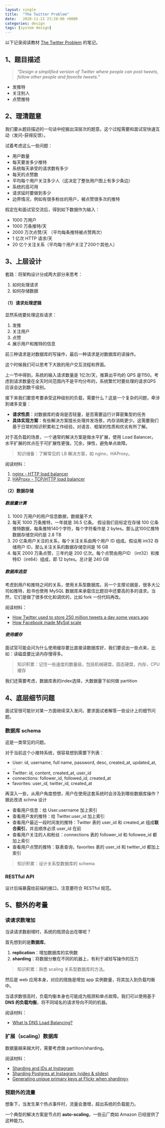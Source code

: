 ```yaml
---
layout: single
title:  "The Twitter Problem"
date:   2020-11-21 23:20:00 +0800
categories: design 
tags: [system design]
---
```


以下记录阅读教材 [The Twitter Problem](https://www.hiredintech.com/classrooms/system-design/lesson/67) 的笔记。

## 1、题目描述

> *“Design a simplified version of Twitter where people can post tweets, follow other people and favorite tweets.”*

* 发推特
* 关注别人
* 点赞推特

## 2、理清题意

我们要从题目描述的一句话中挖掘出深层次的题意。这个过程需要和面试官快速互动（发问-获得反馈）。

试着考虑这么一些问题：

* 用户数量
* 每天要发多少推特
* 系统每天承受的请求数有多少
* 每天的点赞数
* 平均每个用户关注多少人（这决定了整张用户图上有多少条边）
* 系统的高可用
* 请求延时要做到多少
* 边界情况，例如有很多粉丝的用户，被点赞很多次的推特

假定在和面试官交流后，得到如下数据作为输入：

* 1000 万用户
* 1000 万条推特/天
* 2000 万次点赞/天 （平均每条推特被点赞两次）
* 1 亿次 HTTP 请求/天
* 20 亿个关注关系（平均每个用户关注了200个其他人）

## 3、上层设计

套路：将架构设计分成两大部分来思考：

1. 如何处理请求
2. 如何存储数据

#### （1）请求处理逻辑

显然系统要处理这些请求：

1. 发推
2. 关注用户
3. 点赞
4. 展示用户和推特的信息

前三种请求是对数据库的写操作，最后一种请求是对数据库的读操作。

这个时候我们可以思考下大致的用户交互流程和界面。



上一节中得到，系统的输入请求数量是 1亿次/天，推算出平均的 QPS 是1150。考虑到请求数量在全天时间范围内不是平均分布的，系统繁忙时要处理的请求QPS应该会达到数千级别。

接下来我们要思考要承受这种级别的负载，需要什么？这是一个复杂的问题，牵涉到诸多变量：

* **请求性质**：对数据库的查询是否轻量，是否需要运行计算密集型的任务
* **具体实现方案**：有些解决方案擅长处理并发场景，内存消耗更少。这需要我们基于日常的知识积累和工作经验，对语言、框架的性质和优劣有所了解。

对于高负载的场景，一个通常的解决方案是做水平扩展，使用 Load Balancer。水平扩展的优点在于可扩展性更强，冗余，弹性，避免单点故障。

> 知识储备：了解常见的 LB 解决方案，如 nginx，HAProxy。

阅读材料：

1. [nginx - HTTP load balancer](https://nginx.org/en/docs/http/load_balancing.html)
2. [HAProxy - TCP/HTTP load balancer](https://www.haproxy.org/)

#### （2）数据存储

##### 数据量计算

1. 1000 万用户的用户信息数据，数据量不大
2. 每天 1000 万条推特，一年就是 36.5 亿条。 假设我们目标定在存储 100 亿条推特数据，每条推特140个字符，每个字符看作是 2 bytes。那么这100亿推特数据存储空间约是 2.8 TB
3. 20 亿条用户关注的关系，每个关注关系由两个用户 ID 组成。假设用 int32 存储用户 ID，那么关注关系的数据存储空间是 16 GB
4. 每天 2000 万条点赞，三年约是 200 亿次。每个点赞由用户ID （int32）和推特ID（int64）组成，即 12 bytes。总计是 240 GB

##### 数据库选型

考虑到用户和推特之间的关系，使用关系型数据库。另一个支撑论据是，很多大公司如推特，脸书也使用 MySQL 数据库来承载住比题目中还要高的多的请求。当然，它们是做了很多优化和调优的，比如 fork 一份代码再改。

阅读材料：

- [How Twitter used to store 250 million tweets a day some years ago](http://highscalability.com/blog/2011/12/19/how-twitter-stores-250-million-tweets-a-day-using-mysql.html)
- [How Facebook made MySql scale](https://gigaom.com/2011/12/06/facebook-shares-some-secrets-on-making-mysql-scale/)



##### 使用缓存

面试官可能会问为什么使用缓存要比直接读数据库好，我们要说出一些点来，比如：读磁盘要比读内存慢得多。

> 知识积累：记住一些速度的数量级，包括机械硬盘，固态硬盘，内存，CPU缓存

我们还需要考虑，数据库表的index选择，大数据量下如何做 partition

## 4、底层细节问题

面试官很可能针对某一方面继续深入发问，要求面试者解答一些设计上的细节问题。

### 数据库 schema

这是一类常见的问题。

对于当前这个小推特系统，很容易想到需要下列表：

* User: id, username, full name, password, desc, created_at, updated_at, ...
* Twitter: id, content, created_at, user_id
* connections: follower_id, followed_id, created_at
* favorites: user_id, twitter_id, created_at

再深入一些，从用户角度想想，用户在使用这套系统时会涉及到哪些数据库操作？据此改进 schma 设计

* 查看用户信息：给 User.username 加上索引
* 查看用户发的推特：给 Twitter.user_id 加上索引
* 查看用户最近一段时间发的推特：Twitter 表的 user_id 和 created_at 组成**联合索引**，并且顺序必须 user_id 在前
* 查看用户关注的人和粉丝：connections 表的 follower_id 和 followee_id 都加上索引
* 查看用户点赞的推特：联表查询，favorites 表的 user_id 和 twitter_id 都加上索引

> 知识积累：设计关系型数据库的 schema

### RESTful API

设计后端暴露给前端的接口，注意要符合 RESTful 规范。

## 5、额外的考量

### 读请求数增加

当读请求数剧增时，系统的瓶颈会出在哪呢？

首先想到的是**数据库**。

1. **replication**：增加数据库的实例数
2. **sharding**：将数据分散在不同的机器上，有利于减轻写操作的压力

> 知识积累：熟悉 scaling 关系型数据库的方法。

然后是 web 应用本身，对应的措施是增加 app 实例数量，将其加入到负载均衡中。

当请求数很高时，负载均衡本身也可能成为瓶颈和单点故障。我们可以使用基于 **DNS 的负载均衡**，将不同域名的请求导向不同的机器。

阅读材料：
* [What Is DNS Load Balancing?](https://www.nginx.com/resources/glossary/dns-load-balancing/)

### 扩展（scaling）数据库

数据量越来越大时，需要考虑做 partition/sharding。

阅读材料：

- [Sharding and IDs at Instagram](http://instagram-engineering.tumblr.com/post/10853187575/sharding-ids-at-instagram)
- [Sharding Postgres at Instagram (video & slides)](http://www.databasesoup.com/2012/04/sharding-postgres-with-instagram.html)
- [Generating unique primary keys at Flickr when sharding>](https://code.flickr.net/2010/02/08/ticket-servers-distributed-unique-primary-keys-on-the-cheap/)

### 预期外的流量

想象下，当发生某个热点事件时，流量会激增，超出系统的负载能力。

一个典型的解决方案是节点的 **auto-scaling**，一些云厂商如 Amazon 已经提供了这种能力。
